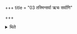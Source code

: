 +++
title = "03 तस्मिन्सर्वा ऋचः सर्वाणि"

+++

<details><summary>थिते</summary>

तस्मिन्सर्वा ऋचः सर्वाणि सामानि सर्वाणि यजूंषि प्रयुज्यन्ते ३
</details>
